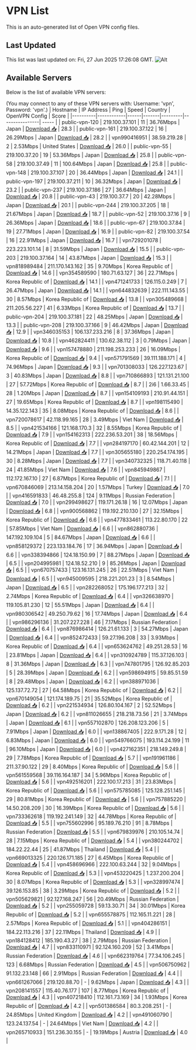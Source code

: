 # VPN List

This is an auto-generated list of Open VPN config files.

## Last Updated

This list was last updated on: Fri, 27 Jun 2025 17:26:08 GMT.
![Alt](https://repobeats.axiom.co/api/embed/186b98318ef1479477931607c1ad7d823f12451f.svg "Repobeats analytics image")

## Available Servers

Below is the list of available VPN servers:

(You may connect to any of these VPN servers with: Username: 'vpn', Password: 'vpn'.)
| Hostname | IP Address | Ping | Speed | Country | OpenVPN Config | Score |
|----------|------------|------|-------|---------|----------------| ----- |
| public-vpn-120 | 219.100.37.101 | 11 | 36.76Mbps | Japan | [Download 📥](./configs/server_0_JP.ovpn) | 28.3 |
| public-vpn-161 | 219.100.37.122 | 16 | 26.29Mbps | Japan | [Download 📥](./configs/server_1_JP.ovpn) | 28.2 |
| vpn990416951 | 38.59.219.28 | 2 | 2.53Mbps | United States | [Download 📥](./configs/server_2_US.ovpn) | 26.0 |
| public-vpn-55 | 219.100.37.20 | 19 | 53.36Mbps | Japan | [Download 📥](./configs/server_3_JP.ovpn) | 25.8 |
| public-vpn-58 | 219.100.37.49 | 11 | 100.64Mbps | Japan | [Download 📥](./configs/server_4_JP.ovpn) | 25.8 |
| public-vpn-148 | 219.100.37.107 | 20 | 36.44Mbps | Japan | [Download 📥](./configs/server_5_JP.ovpn) | 24.1 |
| public-vpn-197 | 219.100.37.211 | 10 | 36.32Mbps | Japan | [Download 📥](./configs/server_6_JP.ovpn) | 23.2 |
| public-vpn-237 | 219.100.37.186 | 27 | 36.64Mbps | Japan | [Download 📥](./configs/server_7_JP.ovpn) | 20.8 |
| public-vpn-43 | 219.100.37.7 | 20 | 42.28Mbps | Japan | [Download 📥](./configs/server_8_JP.ovpn) | 20.1 |
| public-vpn-244 | 219.100.37.205 | 18 | 21.67Mbps | Japan | [Download 📥](./configs/server_9_JP.ovpn) | 18.7 |
| public-vpn-52 | 219.100.37.16 | 9 | 26.36Mbps | Japan | [Download 📥](./configs/server_10_JP.ovpn) | 18.6 |
| public-vpn-67 | 219.100.37.84 | 19 | 27.71Mbps | Japan | [Download 📥](./configs/server_11_JP.ovpn) | 16.9 |
| public-vpn-82 | 219.100.37.54 | 16 | 22.91Mbps | Japan | [Download 📥](./configs/server_12_JP.ovpn) | 16.7 |
| vpn729201078 | 223.223.101.14 | 8 | 31.59Mbps | Japan | [Download 📥](./configs/server_13_JP.ovpn) | 15.5 |
| public-vpn-203 | 219.100.37.164 | 14 | 43.87Mbps | Japan | [Download 📥](./configs/server_14_JP.ovpn) | 15.3 |
| vpn818989484 | 211.170.143.162 | 35 | 9.70Mbps | Korea Republic of | [Download 📥](./configs/server_15_KR.ovpn) | 14.6 |
| vpn354589590 | 180.71.63.127 | 36 | 22.71Mbps | Korea Republic of | [Download 📥](./configs/server_16_KR.ovpn) | 14.1 |
| vpn471241733 | 126.115.0.249 | 7 | 26.47Mbps | Japan | [Download 📥](./configs/server_17_JP.ovpn) | 14.1 |
| vpn644832639 | 222.111.143.55 | 30 | 8.57Mbps | Korea Republic of | [Download 📥](./configs/server_18_KR.ovpn) | 13.8 |
| vpn305489668 | 211.205.56.227 | 41 | 6.33Mbps | Korea Republic of | [Download 📥](./configs/server_19_KR.ovpn) | 13.7 |
| public-vpn-204 | 219.100.37.181 | 22 | 48.25Mbps | Japan | [Download 📥](./configs/server_20_JP.ovpn) | 13.3 |
| public-vpn-208 | 219.100.37.166 | 9 | 46.42Mbps | Japan | [Download 📥](./configs/server_21_JP.ovpn) | 12.9 |
| vpn346035153 | 106.137.233.216 | 8 | 37.36Mbps | Japan | [Download 📥](./configs/server_22_JP.ovpn) | 10.8 |
| vpn462824411 | 130.62.38.112 | 3 | 0.79Mbps | Japan | [Download 📥](./configs/server_23_JP.ovpn) | 9.6 |
| vpn157478880 | 211.198.253.233 | 26 | 16.09Mbps | Korea Republic of | [Download 📥](./configs/server_24_KR.ovpn) | 9.4 |
| vpn571791569 | 39.111.188.171 | 4 | 74.96Mbps | Japan | [Download 📥](./configs/server_25_JP.ovpn) | 9.3 |
| vpn701308033 | 126.227.123.67 | 3 | 40.83Mbps | Japan | [Download 📥](./configs/server_26_JP.ovpn) | 8.8 |
| vpn710866893 | 121.131.21.100 | 27 | 57.72Mbps | Korea Republic of | [Download 📥](./configs/server_27_KR.ovpn) | 8.7 |
| 2i6 | 1.66.33.45 | 28 | 1.20Mbps | Japan | [Download 📥](./configs/server_28_JP.ovpn) | 8.7 |
| vpn154109193 | 210.91.44.151 | 27 | 19.65Mbps | Korea Republic of | [Download 📥](./configs/server_29_KR.ovpn) | 8.7 |
| vpn198115490 | 14.35.122.143 | 35 | 8.08Mbps | Korea Republic of | [Download 📥](./configs/server_30_KR.ovpn) | 8.6 |
| vpn720078617 | 42.118.99.165 | 28 | 3.49Mbps | Viet Nam | [Download 📥](./configs/server_31_VN.ovpn) | 8.5 |
| vpn421534166 | 121.168.170.3 | 32 | 8.55Mbps | Korea Republic of | [Download 📥](./configs/server_32_KR.ovpn) | 7.9 |
| vpn154162313 | 222.236.53.201 | 38 | 18.56Mbps | Korea Republic of | [Download 📥](./configs/server_33_KR.ovpn) | 7.7 |
| vpn284197170 | 60.42.144.201 | 12 | 14.21Mbps | Japan | [Download 📥](./configs/server_34_JP.ovpn) | 7.7 |
| vpn305655180 | 220.254.174.195 | 30 | 8.28Mbps | Japan | [Download 📥](./configs/server_35_JP.ovpn) | 7.7 |
| vpn340732325 | 118.71.40.118 | 24 | 41.85Mbps | Viet Nam | [Download 📥](./configs/server_36_VN.ovpn) | 7.6 |
| vpn845949867 | 112.172.167.10 | 27 | 6.87Mbps | Korea Republic of | [Download 📥](./configs/server_37_KR.ovpn) | 7.1 |
| vpn670846069 | 213.14.158.204 | 20 | 1.57Mbps | Turkey | [Download 📥](./configs/server_38_TR.ovpn) | 7.0 |
| vpn416591833 | 46.48.255.8 | 124 | 9.11Mbps | Russian Federation | [Download 📥](./configs/server_39_RU.ovpn) | 7.0 |
| vpn299498627 | 119.171.26.18 | 16 | 12.07Mbps | Japan | [Download 📥](./configs/server_40_JP.ovpn) | 6.8 |
| vpn900568862 | 119.192.210.130 | 27 | 32.15Mbps | Korea Republic of | [Download 📥](./configs/server_41_KR.ovpn) | 6.6 |
| vpn477833461 | 113.22.80.170 | 22 | 57.85Mbps | Viet Nam | [Download 📥](./configs/server_42_VN.ovpn) | 6.6 |
| vpn862880736 | 147.192.109.104 | 5 | 84.67Mbps | Japan | [Download 📥](./configs/server_43_JP.ovpn) | 6.6 |
| vpn858129372 | 223.133.184.76 | 17 | 36.94Mbps | Japan | [Download 📥](./configs/server_44_JP.ovpn) | 6.6 |
| vpn338394866 | 124.18.150.99 | 7 | 88.27Mbps | Japan | [Download 📥](./configs/server_45_JP.ovpn) | 6.5 |
| vpn204995981 | 124.18.52.210 | 9 | 85.26Mbps | Japan | [Download 📥](./configs/server_46_JP.ovpn) | 6.5 |
| vpn670757433 | 123.16.131.245 | 26 | 22.51Mbps | Viet Nam | [Download 📥](./configs/server_47_VN.ovpn) | 6.5 |
| vpn945009595 | 218.221.201.23 | 3 | 8.54Mbps | Japan | [Download 📥](./configs/server_48_JP.ovpn) | 6.5 |
| vpn282268052 | 175.196.177.213 | 32 | 2.74Mbps | Korea Republic of | [Download 📥](./configs/server_49_KR.ovpn) | 6.4 |
| vpn326638970 | 119.105.81.230 | 12 | 55.51Mbps | Japan | [Download 📥](./configs/server_50_JP.ovpn) | 6.4 |
| vpn980306542 | 49.250.79.62 | 16 | 17.74Mbps | Japan | [Download 📥](./configs/server_51_JP.ovpn) | 6.4 |
| vpn986296136 | 31.207.227.228 | 46 | 7.17Mbps | Russian Federation | [Download 📥](./configs/server_52_RU.ovpn) | 6.4 |
| vpn876986414 | 126.21.61.133 | 3 | 54.27Mbps | Japan | [Download 📥](./configs/server_53_JP.ovpn) | 6.4 |
| vpn852472433 | 59.27.196.208 | 33 | 3.93Mbps | Korea Republic of | [Download 📥](./configs/server_54_KR.ovpn) | 6.4 |
| vpn653624762 | 49.251.28.53 | 16 | 23.81Mbps | Japan | [Download 📥](./configs/server_55_JP.ovpn) | 6.4 |
| vpn310924789 | 115.37.126.103 | 8 | 31.36Mbps | Japan | [Download 📥](./configs/server_56_JP.ovpn) | 6.3 |
| vpn747801795 | 126.92.85.203 | 5 | 28.39Mbps | Japan | [Download 📥](./configs/server_57_JP.ovpn) | 6.2 |
| vpn598694915 | 59.85.51.59 | 8 | 29.48Mbps | Japan | [Download 📥](./configs/server_58_JP.ovpn) | 6.2 |
| vpn388971036 | 125.137.72.72 | 27 | 64.58Mbps | Korea Republic of | [Download 📥](./configs/server_59_KR.ovpn) | 6.2 |
| vpn670149054 | 121.174.189.75 | 21 | 35.52Mbps | Korea Republic of | [Download 📥](./configs/server_60_KR.ovpn) | 6.2 |
| vpn221534934 | 126.80.104.167 | 2 | 52.52Mbps | Japan | [Download 📥](./configs/server_61_JP.ovpn) | 6.2 |
| vpn811026655 | 218.218.73.56 | 21 | 3.74Mbps | Japan | [Download 📥](./configs/server_62_JP.ovpn) | 6.1 |
| vpn557102870 | 126.208.123.206 | 5 | 7.91Mbps | Japan | [Download 📥](./configs/server_63_JP.ovpn) | 6.0 |
| vpn138867405 | 222.9.171.28 | 12 | 6.83Mbps | Japan | [Download 📥](./configs/server_64_JP.ovpn) | 6.0 |
| vpn549766075 | 193.114.24.199 | 11 | 96.10Mbps | Japan | [Download 📥](./configs/server_65_JP.ovpn) | 6.0 |
| vpn427162351 | 218.149.249.8 | 29 | 7.78Mbps | Korea Republic of | [Download 📥](./configs/server_66_KR.ovpn) | 5.7 |
| vpn191961186 | 211.37.90.122 | 29 | 8.40Mbps | Korea Republic of | [Download 📥](./configs/server_67_KR.ovpn) | 5.6 |
| vpn561559568 | 39.116.164.187 | 34 | 5.96Mbps | Korea Republic of | [Download 📥](./configs/server_68_KR.ovpn) | 5.6 |
| vpn492516201 | 222.100.17.213 | 31 | 23.83Mbps | Korea Republic of | [Download 📥](./configs/server_69_KR.ovpn) | 5.6 |
| vpn575785085 | 125.128.251.145 | 29 | 80.81Mbps | Korea Republic of | [Download 📥](./configs/server_70_KR.ovpn) | 5.6 |
| vpn757885220 | 14.50.208.209 | 30 | 16.39Mbps | Korea Republic of | [Download 📥](./configs/server_71_KR.ovpn) | 5.6 |
| vpn733362618 | 119.192.241.149 | 32 | 44.78Mbps | Korea Republic of | [Download 📥](./configs/server_72_KR.ovpn) | 5.5 |
| vpn755602996 | 95.189.76.210 | 91 | 8.78Mbps | Russian Federation | [Download 📥](./configs/server_73_RU.ovpn) | 5.5 |
| vpn679839976 | 210.105.14.74 | 28 | 7.15Mbps | Korea Republic of | [Download 📥](./configs/server_74_KR.ovpn) | 5.4 |
| vpn380244702 | 184.22.22.44 | 25 | 41.87Mbps | Thailand | [Download 📥](./configs/server_75_TH.ovpn) | 5.4 |
| vpn669013325 | 220.126.171.185 | 27 | 6.45Mbps | Korea Republic of | [Download 📥](./configs/server_76_KR.ovpn) | 5.4 |
| vpn458696966 | 222.100.63.244 | 32 | 9.04Mbps | Korea Republic of | [Download 📥](./configs/server_77_KR.ovpn) | 5.3 |
| vpn453220425 | 1.237.200.204 | 30 | 8.07Mbps | Korea Republic of | [Download 📥](./configs/server_78_KR.ovpn) | 5.3 |
| vpn328997474 | 39.126.153.85 | 38 | 3.29Mbps | Korea Republic of | [Download 📥](./configs/server_79_KR.ovpn) | 5.2 |
| vpn505629821 | 92.127.168.247 | 56 | 20.49Mbps | Russian Federation | [Download 📥](./configs/server_80_RU.ovpn) | 5.2 |
| vpn255059728 | 59.13.30.71 | 34 | 30.01Mbps | Korea Republic of | [Download 📥](./configs/server_81_KR.ovpn) | 5.2 |
| vpn655578875 | 112.165.11.221 | 28 | 2.57Mbps | Korea Republic of | [Download 📥](./configs/server_82_KR.ovpn) | 5.1 |
| vpn404286151 | 184.22.113.216 | 37 | 22.11Mbps | Thailand | [Download 📥](./configs/server_83_TH.ovpn) | 4.9 |
| vpn184128412 | 185.190.43.27 | 38 | 2.79Mbps | Russian Federation | [Download 📥](./configs/server_84_RU.ovpn) | 4.7 |
| vpn833110971 | 92.124.160.209 | 52 | 3.41Mbps | Russian Federation | [Download 📥](./configs/server_85_RU.ovpn) | 4.6 |
| vpn662319764 | 77.34.106.245 | 123 | 6.68Mbps | Russian Federation | [Download 📥](./configs/server_86_RU.ovpn) | 4.5 |
| vpn506750962 | 91.132.23.148 | 66 | 2.91Mbps | Russian Federation | [Download 📥](./configs/server_87_RU.ovpn) | 4.4 |
| vpn661267066 | 219.120.88.70 | - | 9.62Mbps | Japan | [Download 📥](./configs/server_88_JP.ovpn) | 4.3 |
| vpn208141557 | 115.40.76.177 | 107 | 8.77Mbps | Korea Republic of | [Download 📥](./configs/server_89_KR.ovpn) | 4.3 |
| vpn407218410 | 112.161.73.169 | 34 | 1.93Mbps | Korea Republic of | [Download 📥](./configs/server_90_KR.ovpn) | 4.2 |
| vpn501386584 | 80.3.208.251 | - | 24.85Mbps | United Kingdom | [Download 📥](./configs/server_91_GB.ovpn) | 4.2 |
| vpn491060790 | 123.24.137.54 | - | 24.64Mbps | Viet Nam | [Download 📥](./configs/server_92_VN.ovpn) | 4.2 |
| vpn265710933 | 151.236.30.155 | - | 19.19Mbps | Austria | [Download 📥](./configs/server_93_AT.ovpn) | 4.0 |
